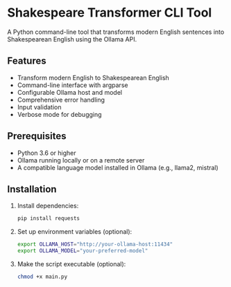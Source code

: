 # Shakespeare Transformer CLI Tool

A Python command-line tool that transforms modern English sentences into Shakespearean English using the Ollama API.

## Features

- Transform modern English to Shakespearean English
- Command-line interface with argparse
- Configurable Ollama host and model
- Comprehensive error handling
- Input validation
- Verbose mode for debugging

## Prerequisites

- Python 3.6 or higher
- Ollama running locally or on a remote server
- A compatible language model installed in Ollama (e.g., llama2, mistral)

## Installation

1. Install dependencies:
   ```bash
   pip install requests
   ```

2. Set up environment variables (optional):
   ```bash
   export OLLAMA_HOST="http://your-ollama-host:11434"
   export OLLAMA_MODEL="your-preferred-model"
   ```

3. Make the script executable (optional):
   ```bash
   chmod +x main.py
   